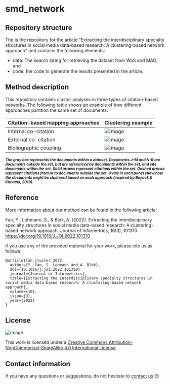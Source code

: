 # smd_network

## Repository structure
The is the repository for the article "Extracting the interdisciplinary specialty structures in social media data-based research: A clustering-based network approach" and contains the following elements:

- data: The search string for retrieving the dataset from WoS and MAG, and
- code: the code to generate the results presented in the article.

## Method description
This repository contains cluster analyses in three types of citation-based networks. The following table shows an example of how different approaches partition the same set of documents:


| **Citation-based mapping approaches** | **Clustering example** |
|---------------------------------------|------------------------| 
| Internal co-citation                  | ![image](https://user-images.githubusercontent.com/60612969/134672485-22b88080-f442-4e01-a20b-c6b53b0e3087.png)|
| External co-citation                  |![image](https://user-images.githubusercontent.com/60612969/134672569-499084f4-9b94-452e-9a4e-832c834304f1.png) |
| Bibliographic coupling                |![image](https://user-images.githubusercontent.com/60612969/134672648-a539e55f-b775-432c-9d99-93142adbaac2.png) |

***<sub>The gray box represents the documents within a dataset. Documents J–M and N-R are documents outside the set, but are referenced by documents within the set, and cite documents within the set. Solid arrows represent citations within the set. Dashed arrows represent citations from or to documents outside the set. Ovals in each panel show how the documents might be clustered based on each approach (inspired by Boyack & Klavans, 2010)***


## Reference

More information about our method can be found in the following article:

  Fan, Y., Lehmann, S., & Blok, A. (2022). Extracting the interdisciplinary specialty structures in social media data-based research: A clustering-based network approach. Journal of Informetrics, 16(3), 101310. https://doi.org/10.1016/J.JOI.2022.101310
  
If you use any of the provided material for your work, please cite us as follows:
```
@article{fan_cluster_2022,
  author={Y. Fan, S. Lehmann and A. Blok},
  doi={10.1016/j.joi.2022.101310}
  journal={Journal of Informetrics},
  title={Extracting the interdisciplinary specialty structures in social media data-based research: A clustering-based network approach},
  volume={16},
  issue={3},
  year={2022}
}
```

## License
![image](https://user-images.githubusercontent.com/60612969/135886472-567c603e-8001-43e3-a808-f020ba14814d.png)

This work is licensed under a [Creative Commons Attribution-NonCommercial-ShareAlike 4.0 International License](https://creativecommons.org/licenses/by-nc-sa/4.0/). 

## Contact information
If you have any questions or suggestions, do not hesitate to [contact us](mailto:yangliufan@sodas.ku.dk) 😊

